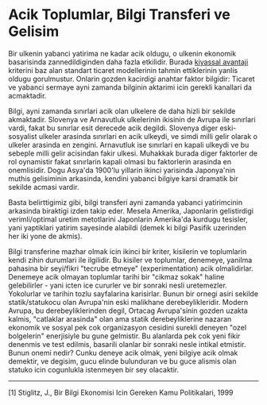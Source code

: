 # Acik Toplumlar, Bilgi Transferi ve Gelisim

Bir ulkenin yabanci yatirima ne kadar acik oldugu, o ulkenin ekonomik
basarisinda zannedildiginden daha fazla etkilidir. Burada [kiyassal
avantaji](http://en.wikipedia.org/wiki/Comparative_advantage)
kriterini baz alan standart ticaret modellerinin tahmin ettiklerinin
yanlis oldugu gorulmustur. Onlarin gozden kacirdigi anahtar faktor
bilgidir: Ticaret ve yabanci sermaye ayni zamanda bilginin aktarimi
icin gerekli kanallari da acmaktadir.

Bilgi, ayni zamanda sınırlari acik olan ulkelere de daha hizli bir
sekilde akmaktadir. Slovenya ve Arnavutluk ulkelerinin ikisinin de
Avrupa ile sınırlari vardi, fakat bu sınırlar esit derecede acik
degildi. Slovenya diger eski-sosyalist ulkeler arasinda sınırlari en
acik ulkeydi, ve simdi milli gelir olarak o ulkeler arasinda en
zengini. Arnavutluk ise sınırlari en kapali ulkeydi ve bu sebeple
milli gelir acisindan fakir ulkesi. Muhakkak burada diger faktorler de
rol oynamistir fakat sınırlarin kapali olmasi bu faktorlerin arasinda
en onemlisidir. Dogu Asya'da 1900'lu yillarin ikinci yarisinda
Japonya'nin muthis gelisiminin arkasinda, kendini yabanci bilgiye
karsi dramatik bir sekilde acmasi vardir.

Basta belirttigimiz gibi, bilgi transferi ayni zamanda yabanci yatirimcinin arkasinda biraktigi izden takip eder. Mesela Amerika, Japonlarin gelistirdigi verimli/optimal uretim metotlarini Japonlarin Amerika'da kurdugu tesisler, yani yaptiklari yatirim sayesinde alabildi (demek ki bilgi Pasifik uzerinden her iki yone de akmis).

Bilgi transferine mazhar olmak icin ikinci bir kriter, kisilerin ve toplumlarin kendi zihin durumlari ile ilgilidir. Bu kisiler ve toplumlar, denemeye, yanilma pahasina bir seyi/fikri "tecrube etmeye" (experimentation) acik olmalidirlar. Denemeye acik olmayan toplumlar tarihi bir "cikmaz sokak" haline gelebilirler - yani icten ice cururler ve bir sonraki nesli uretemezler. Yokolurlar ve tarihin tozlu sayfalarina karisirlar. Bunun bir ornegi asiri sekilde statik/statukocu olan Avrupa'nin eski malikhane derebeylikleridir. Modern Avrupa, bu derebeyliklerinden degil, Ortacag Avrupa'sinin gozden uzakta kalmis, "catlaklar arasinda" olan ama statik derebeyliklerine nazaran ekonomik ve sosyal pek cok organizasyon cesidini surekli deneyen "ozel bolgelerin" enerjisiyle bu gune gelmistir. Bu alanlarda pek cok yeni fikir denenmis ve test edilmis, basarili olanlar bir sonraki nesle intikal etmistir. Bunun onemi nedir? Cunku deneye acik olmak, yeni bilgiye acik olmak demektir, ve degisim, gucu elinde bulunduran ve bu guce alismis olan statuko icin cogunlukla istenmeyen bir sey olacaktir.

---

[1] Stiglitz, J., Bir Bilgi Ekonomisi Icin Gereken Kamu Politikalari, 1999
